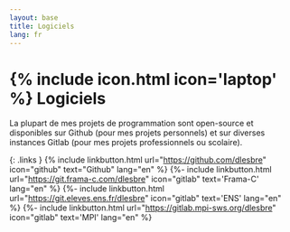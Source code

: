 ```yaml
---
layout: base
title: Logiciels
lang: fr
---
```


# {% include icon.html icon='laptop' %} Logiciels

La plupart de mes projets de programmation sont open-source et disponibles sur
Github (pour mes projets personnels) et sur diverses instances Gitlab (pour mes
projets professionnels ou scolaire).

{: .links }
{% include linkbutton.html url="https://github.com/dlesbre" icon="github" text="Github" lang="en" %}
{%- include linkbutton.html url="https://git.frama-c.com/dlesbre" icon="gitlab" text='Frama-C' lang="en" %}
{%- include linkbutton.html url="https://git.eleves.ens.fr/dlesbre" icon="gitlab" text='ENS' lang="en" %}
{%- include linkbutton.html url="https://gitlab.mpi-sws.org/dlesbre" icon="gitlab" text='MPI' lang="en" %}
